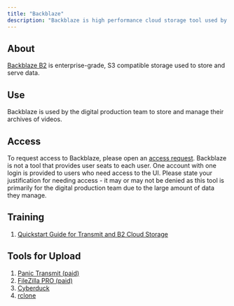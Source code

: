 ```yaml
---
title: "Backblaze"
description: "Backblaze is high performance cloud storage tool used by digital production."
---
```


## About

[Backblaze B2](https://www.backblaze.com/b2/cloud-storage.html) is enterprise-grade, S3 compatible storage used to store and serve data.

## Use

Backblaze is used by the digital production team to store and manage their archives of videos.

## Access

To request access to Backblaze, please open an [access request](/handbook/business-technology/end-user-services/onboarding-access-requests/access-requests/). Backblaze is not a tool that provides user seats to each user. One account with one login is provided to users who need access to the UI. Please state your justification for needing access - it may or may not be denied as this tool is primarily for the digital production team due to the large amount of data they manage.

## Training

1. [Quickstart Guide for Transmit and B2 Cloud Storage](https://help.backblaze.com/hc/en-us/articles/360043062234-Quickstart-Guide-for-Transmit-and-B2-Cloud-Storage)

## Tools for Upload

1. [Panic Transmit (paid)](https://www.panic.com/transmit/)
1. [FileZilla PRO (paid)](https://filezillapro.com/)
1. [Cyberduck](https://cyberduck.io/)
1. [rclone](https://rclone.org/b2/)
